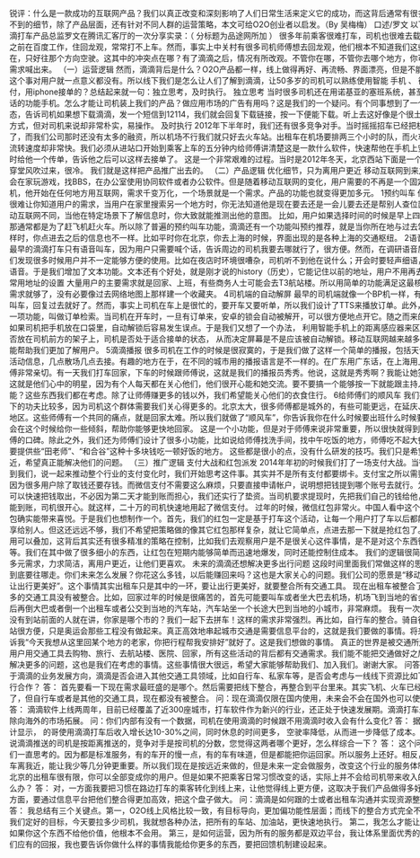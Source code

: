 <div style="width:800px;">

锐评：什么是一款成功的互联网产品？我们以真正改变和深刻影响了人们日常生活来定义它的成功，而这背后通常有很多用户观察不到的细节，除了产品层面，还有针对不同人群的运营策略，本文可给O2O创业者以启发。（By 吴梅梅）   口述/罗文 以下为近日滴滴打车产品总监罗文在腾讯汇客厅的一次分享实录：（  分标题为品途网所加  ） 很多年前乘客很难打车，司机也很难去载客人。我之前在百度工作，住回龙观，常常打不上车。然而，事实上中关村有很多司机师傅想去回龙观，他们根本不知道我们这些乘客的存在，只好往那个方向空驶。这其中的冲突点在哪？有了滴滴之后，情况有所改观。不管你在哪，不管你去哪个地方，你可以把你的需求喊出来。 （一）运营逻辑  然而，滴滴背后是什么？O2O产品都一样，线上做得再好、再流畅、界面漂亮，但是不能打到车，这个事对用户就一点意义都没有。所以线下我们是怎么让人们了解到滴滴，让50多岁的司机可以熟练使用智能 手机 、 微信 支付，用iphone接单的？总结起来就一句：独立思考，及时执行。 独立思考 当时很多司机还在用诺基亚的塞班系统，甚至只能打电话的功能手机。怎么才能让司机装上我们的产品？做应用市场的广告有用吗？这是我们的一个疑问。有个同事想到了一个产品的形态，告诉司机如果想下载滴滴，发一个短信到12114，我们就会回复下载链接，按一下便能下载。听上去这好像是个很土很原始的方式，但对司机来说却非常朴实，易操作。 及时执行 2012年下半年时，我们还有很多竞争对手。当时摇摇招车已经把机场承包了，而我们公司那时还没有太多的融资，所以机场不行我们就只好去火车站。出租车在机场要排两三个小时的队，而火车站的车辆流转速度却非常快。我们必须从进站口开始到乘客上车的五分钟内给师傅讲清楚这是一款什么软件，快速帮他在手机上安装好，同时给他一个传单，告诉他之后可以这样去接单了。 这是一个非常艰难的过程。当时是2012年冬天，北京西站下面是一个通道，有穿堂风吹过来，很冷。 我们就是这样把产品推广出去的。 （二）产品逻辑  优化细节，只为离用户更近 移动互联网到来之前，我们会在家玩游戏，找BBS，在办公室使用协同软件或者办公软件。但是随着移动互联网的变化，用户需要的不再是一个固定的台式机，他开始在任何地方用互联网，需求千变万化，一个场景就是一个需求。产品的功能也就变得更加多元。 1预约叫车 传统互联网很难让你知道用户的需求，当用户在家里搜索另一个地方时，你无法知道他是现在要去还是一会儿要去还是帮别人查位置。但 移动互联网不同，当他在特定场景下了解信息时，你大致就能推测出他的意图。 比如，用户如果选择时间的时候是早上四五点钟，那通常都是为了赶飞机赶火车。所以除了普遍的预约叫车功能，滴滴还有一个功能叫预约推荐，就是当你所在地与过去常在地不一样时，你点进去之后的信息也不一样。比如平时你在北京，你去上海的时候，界面出现的是各种上海的交通枢纽。 2语音or文本 最早的滴滴打车只有语音叫车，因为用户只需要喊个话，告诉周边的司机我要去哪就行了，很方便。然而，在调研语音质量时，我们发现很多时候用户并不一定能够方便的使用。比如在夜店时环境很嘈杂，司机听不到他在说什么；开会时要轻声细语，不便发送语音。于是我们增加了文本功能。文本还有个好处，就是刚才说的history（历史），它能记住以前的地址，用户不用再去重复。 3常用地址的设置 大量用户的主要需求就是回家、上班，有些商务人士可能会去T3航站楼。所以用简单的功能满足这最核心的两个需求就够了，没有必要像过去网络地图上那样建一个收藏夹。 4司机端的自动解屏 最早的司机端就像一个BP机一样，有人发短信叫车，回复过去就好了。然而，事实上司机在车上是很忙的，要开车又要听单，所以我们设计了TTS来播放订单。此外，我们还有一项功能，叫做订单检索。当司机在开车时，一旦有订单来，安卓的锁会自动被解开，可以很方便地点开它。随之而来的问题是，如果司机把手机放在口袋里，自动解锁后容易发生误点。于是我们又想了一个办法，  利用智能手机上的距离感应器来区分手机是否放在司机前方的架子上，司机是否处于适合接单的状态，  从而决定屏幕是不是应该被自动解锁。移动互联网越来越多的感应功能帮助我们更加了解用户。 5滴滴播报 很多司机在工作的时候是很寂寞的，于是我们做了这样一个简单的播报，包括天气信息、活动信息，几点散场几点去接。有趣的地方在于，在不同的城市用的播报语言是不一样的。在广东用广东话，在上海用上海话，师傅非常亲切。有一天我们打车回家，下车的时候跟师傅说，这就是我们的播报员秀秀。他说，这就是秀秀啊？我能让她签个名吗？这就是他们心中的明星，因为有个人每天都在关心他们，他们很开心能和她交流。要不要搞一个能够按一下就能跟主持人交流的功能？这些东西我们都在考虑。除了让师傅赚更多的钱以外，我们希望能关心他们的衣食住行。 6给师傅们的顺风车 我们在司机端下的功夫比较多，因为司机这个群体需要我们关心得更多的。北京太大，很多师傅都是城外的，有些可能更远，在延庆、昌平这些地区。这些师傅有一个共同的痛点，就是回家太难。所以我们就做了“顺风车”，你告诉我你在什么时候要出班什么时候要交班，我会在这个时候给你一些倾斜，帮助你能够更快地回家。 这是一个小功能，但是对于师傅来说非常重要，所以很快就得到了一些师傅的口碑。除此之外，我们还为师傅们设计了很多小功能，比如说给师傅找洗手间，找中午吃饭的地方，师傅吃不起大餐，我们就要提供些“田老师”、“和合谷”这种十多块钱吃一顿好饭的地方。 这些都是很小的点，没有什么研发的技巧。我们只是希望离师傅更近，希望真正能解决他们的问题。 （三）推广逻辑  支付大战和红包派发 2014年年初的时候我们打了一场支付大战。当微信支付找到我们，说一起来推动整个行业的支付变化时，我们开始思考这件事。其实并不是所有支付都要绑卡。支付宝之所以需要绑卡，是因为很多用户除了取钱还要存钱。而微信支付不需要这么麻烦，只要直接申请帐户，说明想把钱提到哪个账号去就行。为了让司机可以快速把钱取出，不必因为第二天才能到账而担心，我们还实行了垫资。当司机要求提现时，先把我们自己的钱给他，两小时就能到账，司机很开心。就这样，二十万的司机快速地用起了微信支付。 过年的时候，微信红包非常火。中国人看中这个节日，红包确实能带来喜悦。于是我们也想制作一个。首先，我们的红包一定是基于打车这个活动，让每一个用户打了车以后都能把喜悦分享给别人。但这还远远不够，我们不希望把策略做的像其它红包那样复杂，就让它简单点，点进去那一下就是抢红包了。红包的使用可以叠加，这背后其实还有很多精准的策略在控制，比如我们去观察用户是不是很关心这件事情，是不是对这个东西很敏感等等。我们在其中做了很多细小的东西，让红包在短期内能够简单而迅速地爆发，同时还能控制住成本。 我们的逻辑很简单：满足多元需求，力求简洁，离用户更近，让他们更喜欢。   未来的滴滴还想解决更多出行问题  这段时间里面我们常做这样的思考，我们到底要往哪走。你们未来怎么发展？你花这么多钱，以后能赚回来吗？这也是大家关心的问题。我们公司的愿景是“移动互联网，让出行更美好”。这个事情其实出租车只是其中的一环，要让出行更美好，就要整合所有交通工具。 现在出租车被整合了，还有很多的交通工具没有被整合。比如，回家过年的时候是很痛苦的，首先可能要叫车或者坐大巴去机场，机场飞到当地的省会城市，然后再倒大巴或者倒一个出租车或者公交到当地的汽车站，汽车站坐一个长途大巴到当地的小城市，非常麻烦。 我有一次回家，还没有到站前面的人就在讲，你家是哪个市的？我们一起下去拼车！这样的需求非常强烈。再比如，自行车的整合。骑自行车到地铁站很方便，只是奥运会那些工程没有做起来。真正高效地串起城市交通是需要信息平台的，这就是我们要做的事情。将来你只要告诉我“今天我想从这里回某个地方的老家，你把行程帮我安排好”就好了。这是我们想做的事情。 真正的世界是被交通所连接的，用户用交通工具去购物、旅行、去航站楼、医院、回家，所有这些活动的背后都有交通需求。我们能不能把交通做好之后，帮他们解决更多的问题，这也是我们在考虑的事情。这些事情很大很远，希望大家能够帮助我们、加入我们。谢谢大家。 问答： 问：关于滴滴的业务发展方向，滴滴是否会进入其他交通工具领域，比如自行车、私家车等，是否会考虑与一线线下资源比如飞机票务进行合作？ 答： 首先要看一下现在需求最旺盛的是哪个。然后需要把线下整合，再整合到平台里来。其实飞机、火车已经被连接了，但自行车或者是其他的交通工具，现在都没有被整合。 问：现在滴滴仅限在国内使用，未来会不会在国外也可以使用滴滴？ 答： 滴滴软件上线两周年，目前已经覆盖了近300座城市，打车软件作为新兴的行业，还正处于快速发展期。滴滴打车未来不排除向海外的市场拓展。 问：你们内部有没有一个数据，司机在使用滴滴的时候跟不用滴滴时收入会有什么变化? 答： 据不完全统计显示， 的哥使用滴滴打车后收入增长达10-30%之间，同时休息的时间更多， 空驶率降低，从而进一步降低了成本。 问：我听说滴滴推送的司机是按距离推送的，竞争对手是按司机的分数，您觉得这两者哪个更好，怎么样综合一下？ 答： 这个问题也是我们一直思考的。因为都是标准服务，有的车开的慢一点，有的车有味道，但是都能把你运回家。所以服务上还好。相反，打车时候车离我近，能让我少等几分钟更重要。所以我们现在是按远近来做的，但是未来一定会做服务，改变这个行业的服务体制。 问：北京的出租车很有限，你可以全部变成你的用户。但是如果不把乘客日常习惯改变的话，实际上并不会给司机带来收入的增加，怎么办？ 答： 对，一方面我要把习惯在路边打车的乘客转化到线上来，让他觉得线上更方便，这取决于我们产品做得多好。另外一方面，要通过信息平台把他们整合得更加高效，把这个盘子做大。 问：滴滴是如何跟的士或者出租车沟通并实现资源整合的？ 答： 我总结有三个关键点。第一，O2O线上风格比较一致，有目标导向，更加偏功能性层面；而线下的整合方式完全不一样，给我们定好的目标，今天要拉多少司机，我就想各种办法，把所有的车站、加油站，更快速地执行。 第二，我怎么才能让司机用，如果你这个东西不给他价值，他根本不会用。 第三，是如何运营，因为所有的服务都是双边平台，我让体系里面优秀的人得到他们应有的回报，我也要告诉你做什么样的事情我能给你更多的东西，要把回馈机制建设起来。


</div>
